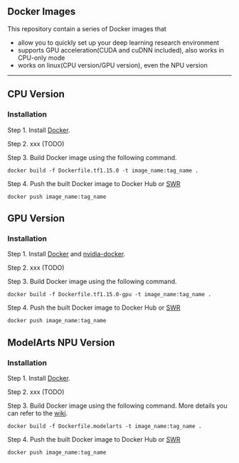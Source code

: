 ## Docker Images
This repository contain a series of Docker images that
- allow you to quickly set up your deep learning research environment
- supports GPU acceleration(CUDA and cuDNN included), also works in CPU-only mode
- works on linux(CPU version/GPU version), even the NPU version
-------------------------------
## CPU Version
### Installation
Step 1. Install [Docker](https://docs.docker.com/engine/install/).

Step 2. xxx (TODO)

Step 3. Build Docker image using the following command.

    docker build -f Dockerfile.tf1.15.0 -t image_name:tag_name .

Step 4. Push the built Docker image to Docker Hub or [SWR](https://www.huaweicloud.com/product/swr.html)

    docker push image_name:tag_name

## GPU Version
### Installation
Step 1. Install [Docker](https://docs.docker.com/engine/install/) and [nvidia-docker](https://github.com/NVIDIA/nvidia-docker).

Step 2. xxx (TODO)

Step 3. Build Docker image using the following command. 

    docker build -f Dockerfile.tf1.15.0-gpu -t image_name:tag_name .

Step 4. Push the built Docker image to Docker Hub or [SWR](https://www.huaweicloud.com/product/swr.html)

    docker push image_name:tag_name

## ModelArts NPU Version
### Installation
Step 1. Install [Docker](https://docs.docker.com/engine/install/).

Step 2. xxx (TODO)

Step 3. Build Docker image using the following command. More details you can refer to the [wiki](https://gitee.com/echo_lin/modelzoo/wikis/ModelArts%E8%87%AA%E5%AE%9A%E4%B9%89NPU%E8%AE%AD%E7%BB%83%E7%8E%AF%E5%A2%83%E9%95%9C%E5%83%8F%E6%89%8B%E5%86%8C%E3%80%90%E5%9F%BA%E7%A1%80%E7%89%88%E3%80%91?sort_id=3541942#%E5%85%AC%E5%85%B1%E9%95%9C%E5%83%8F%E7%9A%84%E5%88%B6%E4%BD%9C).

    docker build -f Dockerfile.modelarts -t image_name:tag_name .

Step 4. Push the built Docker image to Docker Hub or [SWR](https://www.huaweicloud.com/product/swr.html)

    docker push image_name:tag_name
